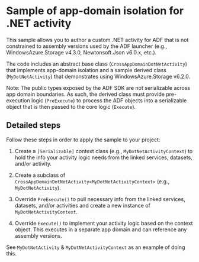 # Sample of app-domain isolation for .NET activity

This sample allows you to author a custom .NET activity for ADF that is not constrained to assembly versions used by the ADF launcher (e.g., WindowsAzure.Storage v4.3.0, Newtonsoft.Json v6.0.x, etc.).

The code includes an abstract base class (`CrossAppDomainDotNetActivity`) that implements app-domain isolation and a sample derived class (`MyDotNetActivity`) that demonstrates using WindowsAzure.Storage v6.2.0.

Note: The public types exposed by the ADF SDK are not serializable across app domain boundaries. As such, the derived class must provide pre-execution logic (`PreExecute`) to process the ADF objects into a serializable object that is then passed to the core logic (`Execute`).

## Detailed steps

Follow these steps in order to apply the sample to your project:

1. Create a `[Serializable]` context class (e.g., `MyDotNetActivityContext`) to hold the info your activity logic needs from the linked services, datasets, and/or activity.

2. Create a subclass of `CrossAppDomainDotNetActivity<MyDotNetActivityContext>` (e.g., `MyDotNetActivity`).

3. Override `PreExecute()` to pull necessary info from the linked services, datasets, and/or activities and create a new instance of `MyDotNetActivityContext`.

4. Override `Execute()` to implement your activity logic based on the context object.  This executes in a separate app domain and can reference any assembly versions.

See `MyDotNetActivity` & `MyDotNetActivityContext` as an example of doing this.
